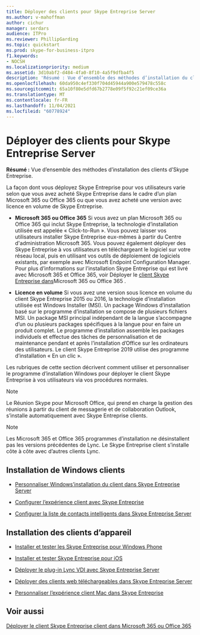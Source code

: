 ```yaml
---
title: Déployer des clients pour Skype Entreprise Server
ms.author: v-mahoffman
author: cichur
manager: serdars
audience: ITPro
ms.reviewer: PhillipGarding
ms.topic: quickstart
ms.prod: skype-for-business-itpro
f1.keywords:
- NOCSH
ms.localizationpriority: medium
ms.assetid: 3d10abf2-d484-4fa0-8f10-4a5f9dfba4f5
description: 'Résumé : Vue d’ensemble des méthodes d’installation du client d’entreprise pour Skype Entreprise.'
ms.openlocfilehash: 60da950c4ef330f704d45944a900e579478c558c
ms.sourcegitcommit: 65a10f80e5dfd67b2778e09f5f92c21ef09ce36a
ms.translationtype: MT
ms.contentlocale: fr-FR
ms.lasthandoff: 11/04/2021
ms.locfileid: "60778924"
---
```

# <a name="deploy-clients-for-skype-for-business-server"></a>Déployer des clients pour Skype Entreprise Server
 
**Résumé :** Vue d’ensemble des méthodes d’installation des clients d’Skype Entreprise.
  
La façon dont vous déployez Skype Entreprise pour vos utilisateurs varie selon que vous avez acheté Skype Entreprise dans le cadre d’un plan Microsoft 365 ou Office 365 ou que vous avez acheté une version avec licence en volume de Skype Entreprise. 
  
- **Microsoft 365 ou Office 365** Si vous avez un plan Microsoft 365 ou Office 365 qui inclut Skype Entreprise, la technologie d’installation utilisée est appelée « Click-to-Run ». Vous pouvez laisser vos utilisateurs installer Skype Entreprise eux-mêmes à partir du Centre d'administration Microsoft 365. Vous pouvez également déployer des Skype Entreprise à vos utilisateurs en téléchargeant le logiciel sur votre réseau local, puis en utilisant vos outils de déploiement de logiciels existants, par exemple avec Microsoft Endpoint Configuration Manager. Pour plus d’informations sur l’installation Skype Entreprise qui est livré avec Microsoft 365 et Office 365, voir Déployer le [client Skype Entreprise dans](https://support.office.com/article/8c563b81-22c9-4024-9efe-9fe28c7bbc96)Microsoft 365 ou Office 365 .
    
- **Licence en volume** Si vous avez une version sous licence en volume du client Skype Entreprise 2015 ou 2016, la technologie d’installation utilisée est Windows Installer (MSI). Un package Windows d’installation basé sur le programme d’installation se compose de plusieurs fichiers MSI. Un package MSI principal indépendant de la langue s’accompagne d’un ou plusieurs packages spécifiques à la langue pour en faire un produit complet. Le programme d’installation assemble les packages individuels et effectue des tâches de personnalisation et de maintenance pendant et après l’installation d’Office sur les ordinateurs des utilisateurs. Le client Skype Entreprise 2019 utilise des programme d’installation « En un clic ».
    
Les rubriques de cette section décrivent comment utiliser et personnaliser le programme d’installation Windows pour déployer le client Skype Entreprise à vos utilisateurs via vos procédures normales.
  
> [!NOTE]
> Le Réunion Skype pour Microsoft Office, qui prend en charge la gestion des réunions à partir du client de messagerie et de collaboration Outlook, s’installe automatiquement avec Skype Entreprise clients. 
  
> [!NOTE]
> Les Microsoft 365 et Office 365 programmes d’installation ne désinstallent pas les versions précédentes de Lync. Le Skype Entreprise client s’installe côte à côte avec d’autres clients Lync. 
  
## <a name="installing-windows-clients"></a>Installation de Windows clients

- [Personnaliser Windows’installation du client dans Skype Entreprise Server](customize-windows-client-installation.md)
    
- [Configurer l’expérience client avec Skype Entreprise](configure-the-client-experience.md)
    
- [Configurer la liste de contacts intelligents dans Skype Entreprise Server](configure-smart-contacts-list.md)
    
## <a name="installing-device-clients"></a>Installation des clients d’appareil

- [Installer et tester les Skype Entreprise pour Windows Phone](windows-phone.md)
    
- [Installer et tester Skype Entreprise pour iOS](ios.md)
    
    
- [Déployer le plug-in Lync VDI avec Skype Entreprise Server](deploy-the-lync-vdi-plug-in.md)
    
- [Déployer des clients web téléchargeables dans Skype Entreprise Server](deploy-web-downloadable-clients.md)
    
- [Personnaliser l’expérience client Mac dans Skype Entreprise](customize-the-mac-client-experience.md)
    
## <a name="see-also"></a>Voir aussi

[Déployer le client Skype Entreprise client dans Microsoft 365 ou Office 365](../../../SfbOnline/set-up-skype-for-business-online/deploy-the-skype-for-business-client-in-office-365.md)
